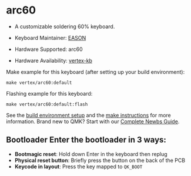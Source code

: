 # arc60

* A customizable soldering 60% keyboard.

* Keyboard Maintainer: [EASON](https://github.com/EasonQian1)
* Hardware Supported: arc60
* Hardware Availability: [vertex-kb](https://github.com/Vertex-kb)

Make example for this keyboard (after setting up your build environment):

    make vertex/arc60:default

Flashing example for this keyboard:

    make vertex/arc60:default:flash

See the [build environment setup](https://docs.qmk.fm/#/getting_started_build_tools) and the [make instructions](https://docs.qmk.fm/#/getting_started_make_guide) for more information. Brand new to QMK? Start with our [Complete Newbs Guide](https://docs.qmk.fm/#/newbs).

## Bootloader Enter the bootloader in 3 ways:
* **Bootmagic reset**: Hold down Enter in the keyboard then replug
* **Physical reset button**: Briefly press the button on the back of the PCB
* **Keycode in layout**: Press the key mapped to `QK_BOOT`
